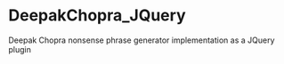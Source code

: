 DeepakChopra_JQuery
===================

Deepak Chopra nonsense phrase generator implementation as a JQuery plugin
